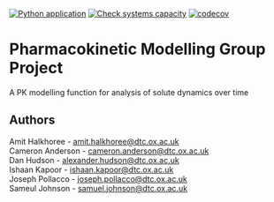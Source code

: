 [![Python application](https://github.com/Software-Engineering-BBSRC-Group-6/PK_modelling/actions/workflows/run-unittests.yml/badge.svg)](https://github.com/Software-Engineering-BBSRC-Group-6/PK_modelling/actions/workflows/run-unittests.yml)
[![Check systems capacity](https://github.com/Software-Engineering-BBSRC-Group-6/PK_modelling/actions/workflows/check-systems-compat.yml/badge.svg)](https://github.com/Software-Engineering-BBSRC-Group-6/PK_modelling/actions/workflows/check-systems-compat.yml)
[![codecov](https://codecov.io/gh/Software-Engineering-BBSRC-Group-6/PK_modelling/branch/main/graph/badge.svg?token=gdzMuuonBd)](https://codecov.io/gh/Software-Engineering-BBSRC-Group-6/PK_modelling)

# Pharmacokinetic Modelling Group Project

A PK modelling function for analysis of solute dynamics over time

## Authors
Amit Halkhoree - amit.halkhoree@dtc.ox.ac.uk \
Cameron Anderson - cameron.anderson@dtc.ox.ac.uk \
Dan Hudson - alexander.hudson@dtc.ox.ac.uk \
Ishaan Kapoor - ishaan.kapoor@dtc.ox.ac.uk \
Joseph Pollacco - joseph.pollacco@dtc.ox.ac.uk \
Sameul Johnson - samuel.johnson@dtc.ox.ac.uk

